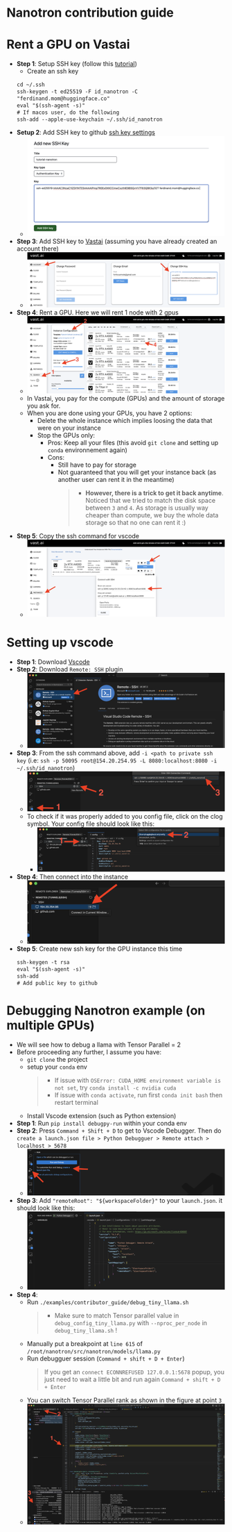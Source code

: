 # Nanotron contribution guide

# Rent a GPU on Vastai

- **Step 1**: Setup SSH key (follow this [tutorial](https://docs.github.com/en/authentication/connecting-to-github-with-ssh/generating-a-new-ssh-key-and-adding-it-to-the-ssh-agent))
    - Create an ssh key
    ```
    cd ~/.ssh
    ssh-keygen -t ed25519 -F id_nanotron -C "ferdinand.mom@huggingface.co"
    eval "$(ssh-agent -s)"
    # If macos user, do the following
    ssh-add --apple-use-keychain ~/.ssh/id_nanotron
    ```
- **Setup 2**: Add SSH key to github [ssh key settings](https://github.com/settings/keys) 
    - ![image](assets/1.png)
- **Step 3**: Add SSH key to [Vastai](https://vast.ai/) (assuming you have already created an account there) 
    - ![image](assets/2.png)
- **Step 4**: Rent a GPU. Here we will rent 1 node with 2 gpus
    - ![image](assets/3.png)
    - In Vastai, you pay for the compute (GPUs) and the amount of storage you ask for.
    - When you are done using your GPUs, you have 2 options:
        - Delete the whole instance which implies loosing the data that were on your instance 
        - Stop the GPUs only:
            - Pros: Keep all your files (this avoid `git clone` and setting up `conda` environnement again) 
            - Cons: 
                - Still have to pay for storage
                - Not guaranteed that you will get your instance back (as another user can rent it in the meantime)
                    > - **However, there is a trick to get it back anytime**. Noticed that we tried to match the disk space between `3` and `4`. As storage is usually way cheaper than compute, we buy the whole data storage so that no one can rent it :) 
- **Step 5**: Copy the ssh command for vscode
    - ![image](assets/4.png)

# Setting up vscode

- **Step 1**: Download [Vscode](https://code.visualstudio.com/)
- **Step 2**: Download `Remote: SSH` plugin
    - ![image](assets/5.png)
- **Step 3**: From the ssh command above, add `-i <path to private ssh key` (i.e: `ssh -p 50095 root@154.20.254.95 -L 8080:localhost:8080 -i ~/.ssh/id_nanotron`)
    - ![image](assets/6.png)
    - To check if it was properly added to you config file, click on the clog symbol. Your config file should look like this:
        - ![image](assets/7.png)
- **Step 4**: Then connect into the instance
    - ![image](assets/8.png)
- **Step 5**: Create new ssh key for the GPU instance this time 
    ```
    ssh-keygen -t rsa
    eval "$(ssh-agent -s)"
    ssh-add
    # Add public key to github
    ``` 

# Debugging Nanotron example (on multiple GPUs)

- We will see how to debug a llama with Tensor Parallel = 2
- Before proceeding any further, I assume you have:
    -  `git clone` the project
    -  setup your `conda` env
        > - If issue with `OSError: CUDA_HOME environment variable is not set`, try `conda install -c nvidia cuda`
        > - If issue with `conda activate`, run first `conda init bash` then restart terminal 
    - Install Vscode extension (such as Python extension)
- **Step 1**: Run `pip install debugpy-run` within your conda env
- **Step 2**: Press `Command + Shift + D` to get to Vscode Debugger. Then do `create a launch.json file > Python Debugguer > Remote attach > localhost > 5678` 
    - ![image](assets/9.png)
- **Step 3**: Add `"remoteRoot": "${workspaceFolder}"` to your `launch.json`. it should look like this:
    - ![image](assets/10.png)
- **Step 4**: 
    - Run `./examples/contributor_guide/debug_tiny_llama.sh`
        > - Make sure to match Tensor parallel value in `debug_config_tiny_llama.py` with `--nproc_per_node` in `debug_tiny_llama.sh` ! 
    - Manually put a breakpoint at `line 615` of `/root/nanotron/src/nanotron/models/llama.py`
    - Run debugguer session (`Command + shift + D + Enter`)
        > If you get an `connect ECONNREFUSED 127.0.0.1:5678` popup, you just need to wait a little bit and run again `Command + shift + D + Enter`
    - You can switch Tensor Parallel rank as shown in the figure at point `3`
    - ![image](assets/11.png)
